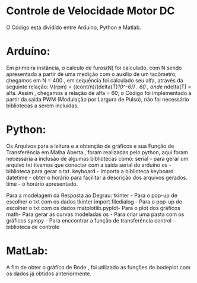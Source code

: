 # Controle de Velocidade Motor DC
 O Código está dividido entre Arduino, Python e Matlab.
# Arduíno:
   Em primeira instância, o calculo de furos(N) foi calculado, com N sendo apresentado a partir de uma medição com o auxílio de um tacômetro, chegamos em N = 400 , em sequência foi calculado seu alfa, através da seguinte relação:
V(rpm) =  ((cont/n)/(delta(T)*10^-6)) . 60 , onde n*delta(T) = alfa.
Assim , chegamos a relação de alfa = 60;
o Código foi implementado a partir da saída PWM (Modulação por Largura de Pulso), não foi necessário bibliotecas a serem incluídas.
# Python:
 Os Arquivos para a leitura e a obtenção de gráficos e sua Função de Transferência em Malha Aberta , foram realizadas pelo python, aqui foram necessária a inclusão de algumas bibliotecas como:
serial - para gerar um arquivo txt tivemos que conectar com a saída serial do arduino
os - biblioteca para gerar o txt.
keyboard  - Importa a biblioteca keyboard.
datetime - obter o horário para facilitar a descrição dos arquivos gerados.
time - o horário apresentado.

Para a modelagem da Resposta ao Degrau:
tkinter - Para o pop-up de escolher o txt com os dados
tkinter import filedialog  - Para o pop-up de escolher o txt com os dados
matplotlib.pyplot-  Para o plot dos gráficos
math- Para gerar as curvas modeladas
os - Para criar uma pasta com os gráficos
sympy - Para enccontrar a função de transferência
control - biblioteca de controle

# MatLab:
 A fim de obter o gráfico de Bode , foi utilizado as funções de bodeplot  com os dados já obtidos anteriormente.

